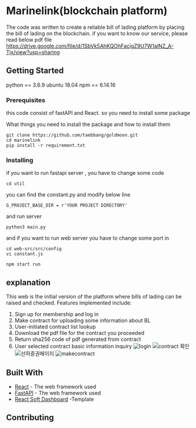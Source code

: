 # Marinelink(blockchain platform)

The code was written to create a reliable bill of lading platform by placing the bill of lading on the blockchain.
if you want to know our service, please read below pdf file
https://drive.google.com/file/d/1SbVk5AhKQOhFacigZ9U7W1alNZ_A-Tjx/view?usp=sharing

## Getting Started

python == 3.6.9
ubuntu 18.04
npm == 6.14.16

### Prerequisites
this code consist of fastAPI and React. so you need to install some package

What things you need to install the package and how to install them

```
git clone https://github.com/taebbang/goldmoon.git
cd marinelink
pip install -r requirement.txt
```

### Installing
if you want to run fastapi server , you have to change some code

```
cd util
```
you can find the constant.py and modify below line

```
G_PROJECT_BASE_DIR = r'YOUR PROJECT DIRECTORY'
```
and run server

```
python3 main.py
```

and if you want to run web server you have to change some port in 

```
cd web-src/src/config
vi constant.js
```
```
npm start run
```

## explanation

This web is the initial version of the platform where bills of lading can be raised and checked. 
Features implemented include:
1. Sign up for membership and log in
2. Make contract for uploading some information about BL
2. User-initiated contract list lookup
3. Download the pdf file for the contract you proceeded
4. Return sha256 code of pdf generated from contract
5. User selected contract basic information inquiry
![login](https://user-images.githubusercontent.com/35265981/163111079-216e02c3-e8ee-451f-b9c3-9202a2164b13.png)
![contract 확인](https://user-images.githubusercontent.com/35265981/163111047-d0e6b152-838b-4878-825a-1725f75eef37.png)
![선하증권페이지](https://user-images.githubusercontent.com/35265981/163111085-a554aaaa-26a9-43d0-9e4c-a65875f9c2af.png)
![makecontract](https://user-images.githubusercontent.com/35265981/163111084-b9832943-0652-46c9-8ac4-2e0c84fc8436.png)


## Built With

* [React](https://github.com/facebook/react) - The web framework used
* [FastAPI](https://github.com/tiangolo/fastapi) - The web framework used
* [React Soft Dashboard](https://github.com/app-generator/react-soft-ui-dashboard) -Template
## Contributing


